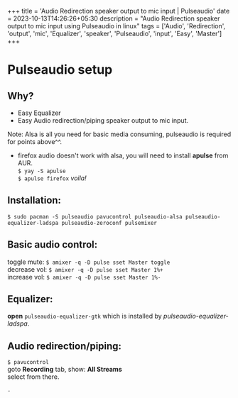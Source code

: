 +++
title = 'Audio Redirection speaker output to mic input | Pulseaudio'
date = 2023-10-13T14:26:26+05:30
description = "Audio Redirection speaker output to mic input using Pulseaudio in linux"
tags = ['Audio', 'Redirection', 'output', 'mic', 'Equalizer', 'speaker', 'Pulseaudio', 'input', 'Easy', 'Master']
+++

# Pulseaudio setup    
## Why?  
- Easy Equalizer  
- Easy Audio redirection/piping speaker output to mic input.  

Note: Alsa is all you need for basic media consuming, pulseaudio is required for points above^^.  
* firefox audio doesn't work with alsa, you will need to install **apulse** from AUR.  
`$ yay -S apulse`  
`$ apulse firefox` *voila!*  

## Installation:  
`$ sudo pacman -S pulseaudio pavucontrol pulseaudio-alsa pulseaudio-equalizer-ladspa pulseaudio-zeroconf pulsemixer`  

## Basic audio control:
toggle  mute: `$ amixer -q -D pulse sset Master toggle`  
decrease vol: `$ amixer -q -D pulse sset Master 1%+`  
increase vol: `$ amixer -q -D pulse sset Master 1%-`  

## Equalizer:  
**open** `pulseaudio-equalizer-gtk` which is installed by *pulseaudio-equalizer-ladspa*.  

## Audio redirection/piping:  
`$ pavucontrol`  
goto **Recording** tab, show: **All Streams**  
select from there.  
  
  
  
  
`.`